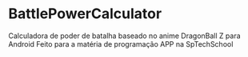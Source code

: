 # BattlePowerCalculator
Calculadora de poder de batalha baseado no anime DragonBall Z para Android
Feito para a matéria de programação APP na SpTechSchool
